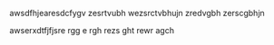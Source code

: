 awsdfhjearesdcfygv
zesrtvubh
wezsrctvbhujn
zredvgbh
zerscgbhjn


awserxdtfjfjsre
rgg
e
rgh
rezs
ght
rewr
agch


